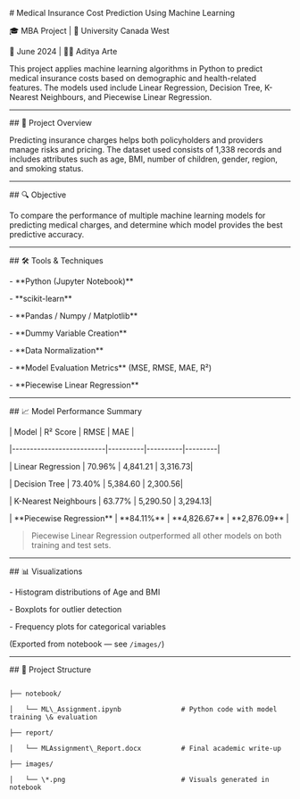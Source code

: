 \# Medical Insurance Cost Prediction Using Machine Learning



🎓 MBA Project | 🏫 University Canada West  

📅 June 2024 | 👨‍🎓 Aditya Arte



This project applies machine learning algorithms in Python to predict medical insurance costs based on demographic and health-related features. The models used include Linear Regression, Decision Tree, K-Nearest Neighbours, and Piecewise Linear Regression.



---



\## 📌 Project Overview



Predicting insurance charges helps both policyholders and providers manage risks and pricing. The dataset used consists of 1,338 records and includes attributes such as age, BMI, number of children, gender, region, and smoking status.



---



\## 🔍 Objective



To compare the performance of multiple machine learning models for predicting medical charges, and determine which model provides the best predictive accuracy.



---



\## 🛠 Tools \& Techniques



\- \*\*Python (Jupyter Notebook)\*\*  

\- \*\*scikit-learn\*\*  

\- \*\*Pandas / Numpy / Matplotlib\*\*  

\- \*\*Dummy Variable Creation\*\*  

\- \*\*Data Normalization\*\*  

\- \*\*Model Evaluation Metrics\*\* (MSE, RMSE, MAE, R²)  

\- \*\*Piecewise Linear Regression\*\*



---



\## 📈 Model Performance Summary



| Model                     | R² Score | RMSE     | MAE     |

|--------------------------|----------|----------|---------|

| Linear Regression        | 70.96%   | 4,841.21 | 3,316.73|

| Decision Tree            | 73.40%   | 5,384.60 | 2,300.56|

| K-Nearest Neighbours     | 63.77%   | 5,290.50 | 3,294.13|

| \*\*Piecewise Regression\*\* | \*\*84.11%\*\* | \*\*4,826.67\*\* | \*\*2,876.09\*\* |



> Piecewise Linear Regression outperformed all other models on both training and test sets.



---



\## 📊 Visualizations



\- Histogram distributions of Age and BMI  

\- Boxplots for outlier detection  

\- Frequency plots for categorical variables  



(Exported from notebook — see `/images/`)



---



\## 📁 Project Structure



```plaintext

├── notebook/

│   └── ML\_Assignment.ipynb               # Python code with model training \& evaluation

├── report/

│   └── MLAssignment\_Report.docx          # Final academic write-up

├── images/

│   └── \*.png                             # Visuals generated in notebook

